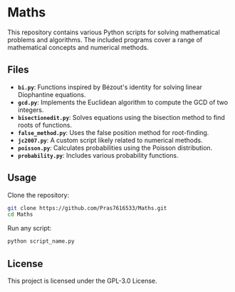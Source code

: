 # Maths

This repository contains various Python scripts for solving mathematical problems and algorithms. The included programs cover a range of mathematical concepts and numerical methods.

## Files

- **`bi.py`**: Functions inspired by Bézout's identity for solving linear Diophantine equations.
- **`gcd.py`**: Implements the Euclidean algorithm to compute the GCD of two integers.
- **`bisectionedit.py`**: Solves equations using the bisection method to find roots of functions.
- **`false_method.py`**: Uses the false position method for root-finding.
- **`jc2007.py`**: A custom script likely related to numerical methods.
- **`poisson.py`**: Calculates probabilities using the Poisson distribution.
- **`probability.py`**: Includes various probability functions.

## Usage

Clone the repository:

```bash
git clone https://github.com/Pras7616533/Maths.git
cd Maths
```

Run any script:

```bash
python script_name.py
```

## License

This project is licensed under the GPL-3.0 License.
